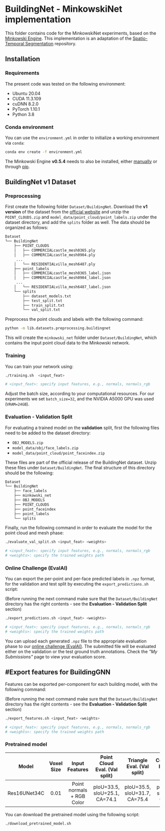# BuildingNet - MinkowskiNet implementation

This folder contains code for the MinkowskiNet experiments, based on the [Minkowski Engine](https://github.com/NVIDIA/MinkowskiEngine).
This implementation is an adaptation of the  [Spatio-Temporal Segmentation](https://github.com/chrischoy/SpatioTemporalSegmentation)
repository.

## Installation

### Requirements
The present code was tested on the following environment:

- Ubuntu 20.04
- CUDA 11.3.109
- cuDNN 8.2.0
- PyTorch 1.10.1
- Python 3.8

### Conda environment
You can use the ```environment.yml``` in order to initialize a working environment via ```conda```:
```bash
conda env create -f environment.yml
```
The Minkowski Engine **v0.5.4** needs to also be installed, either [manually](https://github.com/NVIDIA/MinkowskiEngine)
or through [pip](https://pypi.org/project/MinkowskiEngine/).

## BuildingNet v1 Dataset

### Preprocessing

First create the following folder ```Dataset/BuildingNet```. Download the **v1 version** of the dataset from the [official website](https://buildingnet.org/)
and unzip the ```POINT_CLOUDS.zip``` and ```model_data/point_cloud/point_labels.zip``` under the dataset
directory, and add the ```splits``` folder as well. The data should be organized as follows:

```bash
Dataset
└── BuildingNet
    ├── POINT_CLOUDS
    │   ├── COMMERCIALcastle_mesh0365.ply
    │   ├── COMMERCIALcastle_mesh0904.ply
     ...
    │   └── RESIDENTIALvilla_mesh6487.ply
    ├── point_labels
    │   ├── COMMERCIALcastle_mesh0365_label.json
    │   ├── COMMERCIALcastle_mesh0904_label.json
     ...
    │   └── RESIDENTIALvilla_mesh6487_label.json
    └── splits
        ├── dataset_models.txt
        ├── test_split.txt
        ├── train_split.txt
        └── val_split.txt

```

Preprocess the point clouds and labels with the following command:
```bash
python -m lib.datasets.preprocessing.buildingnet
```
This will create the ```minkowski_net``` folder under ```Dataset/BuildingNet```, which contains the
input point cloud data to the Minkowski network.

### Training
You can train your network using:
```bash
./training.sh  <input_feat>

# <input_feat>: specify input features, e.g., normals, normals_rgb
```

Adjust the batch size, according to your computational resources. For our experiments we set ```batch_size=32```, and
the NVIDIA A5000 GPU was used (```VRAM=24GB```). 

### Evaluation - Validation Split
For evaluating a trained model on the **validation** split, first the following files need to be added to the dataset directory:

- ```OBJ_MODELS.zip```
- ```model_data/obj/face_labels.zip```
- ```model_data/point_cloud/point_faceindex.zip```

These files are part of the official release of the BuildingNet dataset. Unzip these files under ```Dataset/BuildingNet```.
The final structure of this directory should be the following:

```bash
Dataset
└── BuildingNet
    ├── face_labels
    ├── minkowski_net
    ├── OBJ_MODELS
    ├── POINT_CLOUDS
    ├── point_faceindex
    ├── point_labels 
    └── splits
```
Finally, run the following command in order to evaluate the model for the point cloud and mesh phase:

```bash
./evaluate_val_split.sh <input_feat> <weights>

# <input_feat>: specify input features, e.g., normals, normals_rgb
# <weights>: specify the trained weights path
```

### Online Challenge (EvalAI)
You can export the per-point and per-face predicted labels in `.npz` format, for the validation and test split by 
executing the `export_predictions.sh` script:

(Before running the next command make sure that the `Dataset/BuildingNet` directory has the right contents - see the
**Evaluation - Validation Split** section)

```bash
./export_predictions.sh <input_feat> <weights>

# <input_feat>: specify input features, e.g., normals, normals_rgb
# <weights>: specify the trained weights path
```

You can upload each generated `.npz` file to the appropriate evaluation phase to our [online challenge (EvalAI)](https://eval.ai/web/challenges/challenge-page/1938/overview).
The submitted file will be evaluated either on the validation or the test ground truth annotations. Check the *"My Submissions"* 
page to view your evaluation score.

## #Export features for BuildingGNN

Features can be exported per-component for each building model, with the following command:

(Before running the next command make sure that the `Dataset/BuildingNet` directory has the right contents - see the
**Evaluation - Validation Split** section)

```bash
./export_features.sh <input_feat> <weights>

# <input_feat>: specify input features, e.g., normals, normals_rgb
# <weights>: specify the trained weights path
```

### Pretrained model

|    Model     | Voxel Size |      Input Features       | Point Cloud Eval. (Val split) |  Triangle Eval. (Val split)   |   Component Eval. (Val split)   | Link   |
|:------------:|:----------:|:-------------------------:|:-----------------------------:|:-----------------------------:|:-------------------------------:|:------:|
| Res16UNet34C |    0.01    | Point normals + RGB Color | pIoU=33.5, sIoU=25.1, CA=74.1 | pIoU=35.5, sIoU=31.7, CA=75.4 | pIoU=39.8, sIoU=47.0, CA=79.4 |[download](https://drive.google.com/file/d/1DhUAKPlrEVickIOQ37gLYoYR0VeZsSps/view?usp=share_link) |

You can download the pretrained model using the following script:

```bash
./download_pretrained_model.sh
```